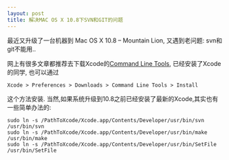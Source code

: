 ```yaml
---
layout: post
title: 解决MAC OS X 10.8下SVN和GIT的问题
---
```


最近又升级了一台机器到 Mac OS X 10.8 – Mountain Lion, 又遇到老问题: svn和git不能用..

网上有很多文章都推荐去下载Xcode的[Command Line Tools](https://daw.apple.com/cgi-bin/WebObjects/DSAuthWeb.woa/wa/login?appIdKey=d4f7d769c2abecc664d0dadfed6a67f943442b5e9c87524d4587a95773750cea&path=%2F%2Fdownloads%2Findex.action), 已经安装了Xcode的同学, 也可以通过

```
Xcode > Preferences > Downloads > Command Line Tools > Install
```

这个方法安装.
当然,如果系统升级到10.8之前已经安装了最新的Xcode,其实也有一些简单办法的:

```
sudo ln -s /PathToXcode/Xcode.app/Contents/Developer/usr/bin/svn /usr/bin/svn
sudo ln -s /PathToXcode/Xcode.app/Contents/Developer/usr/bin/make /usr/bin/make
sudo ln -s /PathToXcode/Xcode.app/Contents/Developer/usr/bin/SetFile /usr/bin/SetFile
```
